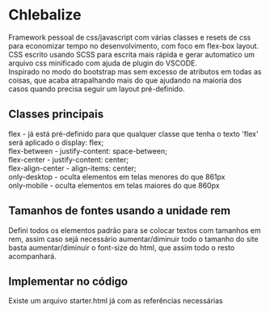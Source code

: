 <h1>Chlebalize</h1>

Framework pessoal de css/javascript com várias classes e resets de css para economizar tempo no desenvolvimento, com foco em flex-box layout. <br>
CSS escrito usando SCSS para escrita mais rápida e gerar automatico um arquivo css minificado com ajuda de plugin do VSCODE.<br>
Inspirado no modo do bootstrap mas sem excesso de atributos em todas as coisas, que acaba atrapalhando mais do que ajudando na maioria dos casos quando precisa seguir um layout pré-definido.<br>

<h2>Classes principais</h2>
<p>
flex - já está pré-definido para que qualquer classe que tenha o texto 'flex' será aplicado o display: flex;<br>
flex-between - justify-content: space-between;<br>
flex-center - justify-content: center;<br>
flex-align-center - align-items: center;<br>
only-desktop - oculta elementos em telas menores do que 861px<br>
only-mobile - oculta elementos em telas maiores do que 860px<br>
</p>

<h2>Tamanhos de fontes usando a unidade rem</h2>
<p>
Defini todos os elementos padrão para se colocar textos com tamanhos em rem, assim caso sejá necessário aumentar/diminuir todo o tamanho do site basta aumentar/diminuir o font-size do html, que assim todo o resto acompanhará.
</p>
  
<h2>Implementar no código</h2>
<p>
Existe um arquivo starter.html já com as referências necessárias<br>
<script src="js/jquery-3.4.1.min.js"></script><br>
<script src="js/lazysizes.min.js"></script><br>
<script src="js/chlebalize.js"></script><br>
<link rel="stylesheet" href="css/chlebalize.min.css"><br>
</p>
